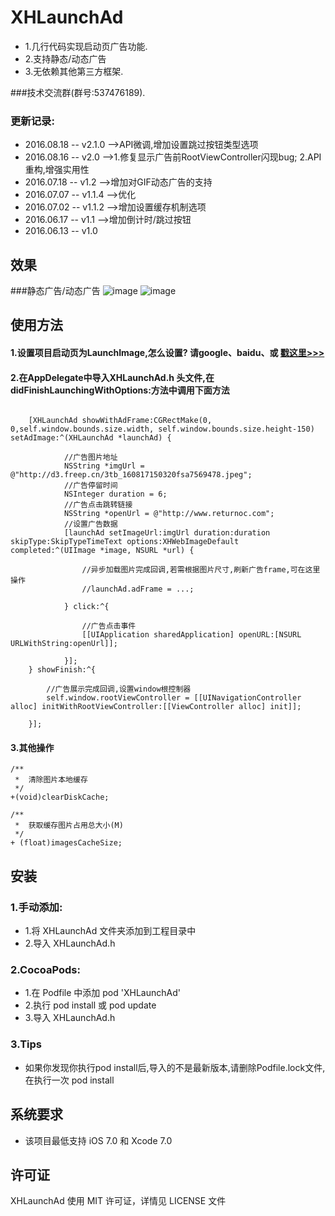 ﻿# XHLaunchAd
* 1.几行代码实现启动页广告功能.
* 2.支持静态/动态广告
* 3.无依赖其他第三方框架.

###技术交流群(群号:537476189).

### 更新记录:
*    2016.08.18 -- v2.1.0   -->API微调,增加设置跳过按钮类型选项<br>
*    2016.08.16 -- v2.0   -->1.修复显示广告前RootViewController闪现bug; 2.API重构,增强实用性<br>
*    2016.07.18 -- v1.2   -->增加对GIF动态广告的支持<br>
*    2016.07.07 -- v1.1.4 -->优化<br>
*    2016.07.02 -- v1.1.2 -->增加设置缓存机制选项<br>
*    2016.06.17 -- v1.1   -->增加倒计时/跳过按钮<br>
*    2016.06.13 -- v1.0

## 效果
###静态广告/动态广告
![image](http://d3.freep.cn/3tb_160817175652bd5i569478.gif) ![image](http://d2.freep.cn/3tb_160817175653qt2h569478.gif)

## 使用方法
#### 1.设置项目启动页为LaunchImage,怎么设置? 请google、baidu、或 [戳这里>>>](https://github.com/CoderZhuXH/XHLaunchAd/blob/master/LaunchImage-set.md)
#### 2.在AppDelegate中导入XHLaunchAd.h 头文件,在didFinishLaunchingWithOptions:方法中调用下面方法
```objc

    [XHLaunchAd showWithAdFrame:CGRectMake(0, 0,self.window.bounds.size.width, self.window.bounds.size.height-150) setAdImage:^(XHLaunchAd *launchAd) {
            
            //广告图片地址
            NSString *imgUrl = @"http://d3.freep.cn/3tb_160817150320fsa7569478.jpeg";
            //广告停留时间
            NSInteger duration = 6;
            //广告点击跳转链接
            NSString *openUrl = @"http://www.returnoc.com";
            //设置广告数据
            [launchAd setImageUrl:imgUrl duration:duration skipType:SkipTypeTimeText options:XHWebImageDefault completed:^(UIImage *image, NSURL *url) {
                
                //异步加载图片完成回调,若需根据图片尺寸,刷新广告frame,可在这里操作
                //launchAd.adFrame = ...;
                
            } click:^{
                
                //广告点击事件
                [[UIApplication sharedApplication] openURL:[NSURL URLWithString:openUrl]];
                
            }];
    } showFinish:^{
        
        //广告展示完成回调,设置window根控制器
        self.window.rootViewController = [[UINavigationController alloc] initWithRootViewController:[[ViewController alloc] init]];
        
    }];

```
#### 3.其他操作
```objc
/**
 *  清除图片本地缓存
 */
+(void)clearDiskCache;

/**
 *  获取缓存图片占用总大小(M)
 */
+ (float)imagesCacheSize;
```
##  安装
### 1.手动添加:<br>
*   1.将 XHLaunchAd 文件夹添加到工程目录中<br>
*   2.导入 XHLaunchAd.h

### 2.CocoaPods:<br>
*   1.在 Podfile 中添加 pod 'XHLaunchAd'<br>
*   2.执行 pod install 或 pod update<br>
*   3.导入 XHLaunchAd.h

### 3.Tips
*   如果你发现你执行pod install后,导入的不是最新版本,请删除Podfile.lock文件,在执行一次 pod install

##  系统要求
*   该项目最低支持 iOS 7.0 和 Xcode 7.0

##  许可证
XHLaunchAd 使用 MIT 许可证，详情见 LICENSE 文件